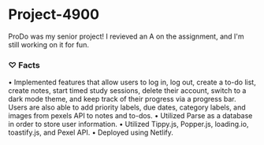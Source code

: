 # Project-4900
ProDo was my senior project! I revieved an A on the assignment, and I'm still working on it for fun. 






### ♡ Facts
• Implemented features that allow users to log in, log out, create a to-do list, create notes, start timed study sessions, delete
their account, switch to a dark mode theme, and keep track of their progress via a progress bar. Users are also able to add
priority labels, due dates, category labels, and images from pexels API to notes and to-dos.
• Utilized Parse as a database in order to store user information.
• Utilized Tippy.js, Popper.js, loading.io, toastify.js, and Pexel API.
• Deployed using Netlify.
